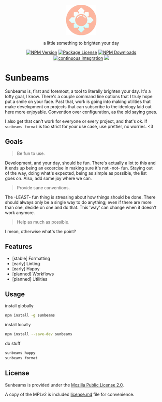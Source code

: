 <p align="center">
  <img src="../media/sunbeams-logo-cropped.png" width="100" alt="sunbeams logo" />
</p>

<p align="center">a little something to brighten your day</p>

<p align="center">
  <a href="https://www.npmjs.com/package/sunbeams" target="_blank"><img src="https://img.shields.io/npm/v/sunbeams.svg" alt="NPM Version" /></a>
  <a href="https://www.npmjs.com/package/sunbeams" target="_blank"><img src="https://img.shields.io/npm/l/sunbeams.svg" alt="Package License" /></a>
  <a href="https://www.npmjs.com/package/sunbeams" target="_blank"><img src="https://img.shields.io/npm/dm/sunbeams.svg" alt="NPM Downloads" /></a>
  <a href="https://github.com/sunbeamsanctuary/sunbeams/actions/workflows/continuous-integration.yml" target="_blank"><img src="https://github.com/sunbeamsanctuary/sunbeams/actions/workflows/continuous-integration.yml/badge.svg" alt="continuous integration" /></a>
  <a href="https://codecov.io/gh/sunbeamsanctuary/sunbeams"><img src="https://codecov.io/gh/sunbeamsanctuary/sunbeams/branch/main/graph/badge.svg?token=QEFG237PBK"/></a>
</p>

# Sunbeams

Sunbeams is, first and foremost, a tool to literally brighten your day. It's a lofty goal, I know. There's a couple command line options that I truly hope put a smile on your face. Past that, work is going into making utilities that make development on projects that can subscribe to the ideology laid out here more enjoyable. Convention over configuration, as the old saying goes.

I also get that can't work for everyone or every project, and that's ok. If `sunbeams format` is too strict for your use case, use prettier, no worries. <3

## Goals

> Be fun to use.

Development, and your day, should be fun. There's actually a lot to this and it ends up being an excercise in making sure it's not -not- fun. Staying out of the way, doing what's expected, being as simple as possible, the list goes on. Also, add some joy where we can.

> Provide sane conventions.

The -LEAST- fun thing is stressing about how things should be done. There should always only be a single way to do anything; even if there are more than one, decide on one and do that. This 'way' can change when it doesn't work anymore.

> Help as much as possible.

I mean, otherwise what's the point?

## Features

- [stable] Formatting
- [early] Linting
- [early] Happy
- [planned] Workflows
- [planned] Utilities

## Usage

install globally

```bash
npm install -g sunbeams
```

install locally

```bash
npm install --save-dev sunbeams
```

do stuff

```bash
sunbeams happy
sunbeams format
```

## License

Sunbeams is provided under the [Mozilla Public License 2.0](https://mozilla.org/MPL/2.0/).

A copy of the MPLv2 is included [license.md](/license.md) file for convenience.
